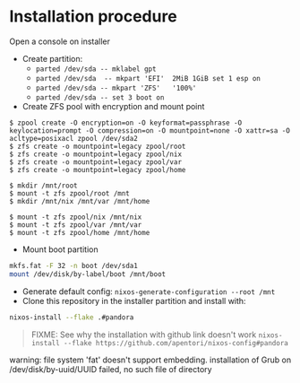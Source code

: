 # Installation procedure

Open a console on installer
* Create partition:
  * `parted /dev/sda -- mklabel gpt`
  * `parted /dev/sda  -- mkpart 'EFI'  2MiB 1GiB set 1 esp on`
  * `parted /dev/sda -- mkpart 'ZFS'   '100%'`
  * `parted /dev/sda -- set 3 boot on`
* Create ZFS pool with encryption and mount point
```shell
$ zpool create -O encryption=on -O keyformat=passphrase -O keylocation=prompt -O compression=on -O mountpoint=none -O xattr=sa -O acltype=posixacl zpool /dev/sda2
$ zfs create -o mountpoint=legacy zpool/root
$ zfs create -o mountpoint=legacy zpool/nix
$ zfs create -o mountpoint=legacy zpool/var
$ zfs create -o mountpoint=legacy zpool/home

$ mkdir /mnt/root
$ mount -t zfs zpool/root /mnt
$ mkdir /mnt/nix /mnt/var /mnt/home

$ mount -t zfs zpool/nix /mnt/nix
$ mount -t zfs zpool/var /mnt/var
$ mount -t zfs zpool/home /mnt/home
```
* Mount boot partition 
```bash
mkfs.fat -F 32 -n boot /dev/sda1
mount /dev/disk/by-label/boot /mnt/boot
```

* Generate default config: `nixos-generate-configuration --root /mnt`
* Clone this repository in the installer partition and install with:
```bash
nixos-install --flake .#pandora
```

> FIXME: See why the installation with github link doesn't work `nixos-install --flake https://github.com/apentori/nixos-config#pandora`


warning: file system 'fat' doesn't support embedding. 
installation of Grub on /dev/disk/by-uuid/UUID failed, no such file of directory
